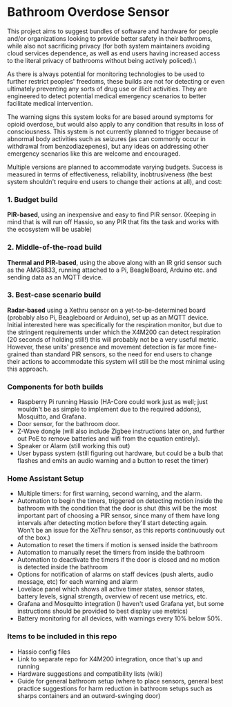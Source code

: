 # Bathroom Overdose Sensor

This project aims to suggest bundles of software and hardware for people and/or organizations looking to provide better safety in their bathrooms, while also not sacrificing privacy (for both system maintainers avoiding cloud services dependence, as well as end users having increased access to the literal privacy of bathrooms without being actively policed).\

As there is always potential for monitoring technologies to be used to further restrict peoples' freedoms, these builds are not for detecting or even ultimately preventing any sorts of drug use or illicit activities. They are engineered to detect potential medical emergency scenarios to better facilitate medical intervention.

The warning signs this system looks for are based around symptoms for opioid overdose, but would also apply to any condition that results in loss of consciousness. This system is not currently planned to trigger because of abnormal body activities such as seizures (as can commonly occur in withdrawal from benzodiazepenes), but any ideas on addressing other emergency scenarios like this are welcome and encouraged.

Multiple versions are planned to accommodate varying budgets. Success is measured in terms of effectiveness, reliability, inobtrusiveness (the best system shouldn't require end users to change their actions at all), and cost:

### 1. Budget build

**PIR-based**, using an inexpensive and easy to find PIR sensor. (Keeping in mind that is will run off Hassio, so any PIR that fits the task and works with the ecosystem will be usable)

### 2. Middle-of-the-road build

**Thermal and PIR-based**, using the above along with an IR grid sensor such as the AMG8833, running attached to a Pi, BeagleBoard, Arduino etc. and sending data as an MQTT device.

### 3. Best-case scenario build

**Radar-based** using a Xethru sensor on a yet-to-be-determined board (probably also Pi, Beagleboard or Arduino), set up as an MQTT device. Initial interested here was specifically for the respiration monitor, but due to the stringent requirements under which the X4M200 can detect respiration (20 seconds of holding still!) this will probably not be a very useful metric. However, these units' presence and movement detection is far more fine-grained than standard PIR sensors, so the need for end users to change their actions to accommodate this system will still be the most minimal using this approach.

### Components for both builds

- Raspberry Pi running Hassio (HA-Core could work just as well; just wouldn't be as simple to implement due to the required addons), Mosquitto, and Grafana.
- Door sensor, for the bathroom door.
- Z-Wave dongle (will also include Zigbee instructions later on, and further out PoE to remove batteries and wifi from the equation entirely).
- Speaker or Alarm (still working this out)
- User bypass system (still figuring out hardware, but could be a bulb that flashes and emits an audio warning and a button to reset the timer)

### Home Assistant Setup

- Multiple timers: for first warning, second warning, and the alarm. 
- Automation to begin the timers, triggered on detecting motion inside the bathroom with the condition that the door is shut (this will be the most important part of choosing a PIR sensor, since many of them have long intervals after detecting motion before they'll start detecting again. Won't be an issue for the XeThru sensor, as this reports continuously out of the box.)
- Automation to reset the timers if motion is sensed inside the bathroom
- Automation to manually reset the timers from inside the bathroom
- Automation to deactivate the timers if the door is closed and no motion is detected inside the bathroom
- Options for notification of alarms on staff devices (push alerts, audio message, etc) for each warning and alarm
- Lovelace panel which shows all active timer states, sensor states, battery levels, signal strength, overview of recent use metrics, etc.
- Grafana and Mosquitto integration (I haven't used Grafana yet, but some instructions should be provided to best display use metrics)
- Battery monitoring for all devices, with warnings every 10% below 50%.

### Items to be included in this repo

- Hassio config files
- Link to separate repo for X4M200 integration, once that's up and running
- Hardware suggestions and compatibility lists (wiki)
- Guide for general bathroom setup (where to place sensors, general best practice suggestions for harm reduction in bathroom setups such as  sharps containers and an outward-swinging door)
